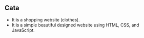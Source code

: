 ## Cata
* It is a shopping website (clothes).
* It is a simple beautiful designed website using HTML, CSS, and JavaScript. 
